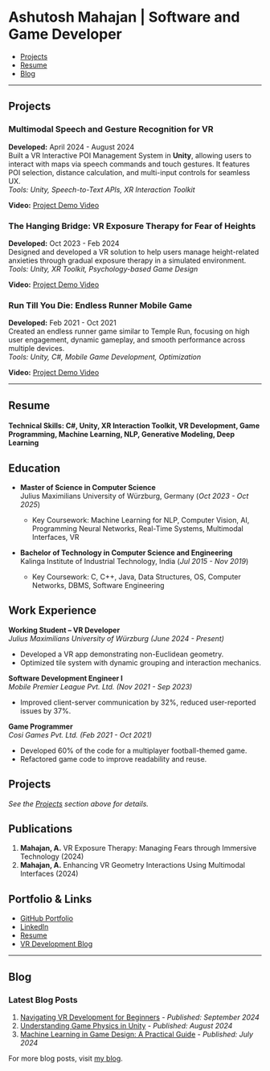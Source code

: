 # Ashutosh Mahajan | Software and Game Developer  

<div id="nav">
  <ul>
    <li><a href="#projects">Projects</a></li>
    <li><a href="#resume">Resume</a></li>
    <li><a href="#blog">Blog</a></li>
  </ul>
</div>

---

<div id="projects">
<h2>Projects</h2>

### Multimodal Speech and Gesture Recognition for VR  
**Developed:** April 2024 - August 2024  
Built a VR Interactive POI Management System in **Unity**, allowing users to interact with maps via speech commands and touch gestures. It features POI selection, distance calculation, and multi-input controls for seamless UX.  
_Tools: Unity, Speech-to-Text APIs, XR Interaction Toolkit_

**Video:** [Project Demo Video](#)

### The Hanging Bridge: VR Exposure Therapy for Fear of Heights  
**Developed:** Oct 2023 - Feb 2024  
Designed and developed a VR solution to help users manage height-related anxieties through gradual exposure therapy in a simulated environment.  
_Tools: Unity, XR Toolkit, Psychology-based Game Design_

**Video:** [Project Demo Video](#)

### Run Till You Die: Endless Runner Mobile Game  
**Developed:** Feb 2021 - Oct 2021  
Created an endless runner game similar to Temple Run, focusing on high user engagement, dynamic gameplay, and smooth performance across multiple devices.  
_Tools: Unity, C#, Mobile Game Development, Optimization_

**Video:** [Project Demo Video](#)

</div>

---

<div id="resume">
<h2>Resume</h2>

#### Technical Skills: C#, Unity, XR Interaction Toolkit, VR Development, Game Programming, Machine Learning, NLP, Generative Modeling, Deep Learning

## Education

- **Master of Science in Computer Science**  
  Julius Maximilians University of Würzburg, Germany (_Oct 2023 - Oct 2025_)  
  - Key Coursework: Machine Learning for NLP, Computer Vision, AI, Programming Neural Networks, Real-Time Systems, Multimodal Interfaces, VR

- **Bachelor of Technology in Computer Science and Engineering**  
  Kalinga Institute of Industrial Technology, India (_Jul 2015 - Nov 2019_)  
  - Key Coursework: C, C++, Java, Data Structures, OS, Computer Networks, DBMS, Software Engineering

## Work Experience

**Working Student – VR Developer**  
_Julius Maximilians University of Würzburg (June 2024 - Present)_  
- Developed a VR app demonstrating non-Euclidean geometry.  
- Optimized tile system with dynamic grouping and interaction mechanics.  

**Software Development Engineer I**  
_Mobile Premier League Pvt. Ltd. (Nov 2021 - Sep 2023)_  
- Improved client-server communication by 32%, reduced user-reported issues by 37%.  

**Game Programmer**  
_Cosi Games Pvt. Ltd. (Feb 2021 - Oct 2021)_  
- Developed 60% of the code for a multiplayer football-themed game.  
- Refactored game code to improve readability and reuse.  

## Projects
_See the [Projects](#projects) section above for details._  

## Publications
1. **Mahajan, A.** VR Exposure Therapy: Managing Fears through Immersive Technology (2024)  
2. **Mahajan, A.** Enhancing VR Geometry Interactions Using Multimodal Interfaces (2024)

## Portfolio & Links
- [GitHub Portfolio](#)  
- [LinkedIn](https://www.linkedin.com/in/ashutosh-mahajan-885931156/)  
- [Resume](#)  
- [VR Development Blog](#)

</div>

---

<div id="blog">
<h2>Blog</h2>

### Latest Blog Posts

1. [Navigating VR Development for Beginners](#) - _Published: September 2024_  
2. [Understanding Game Physics in Unity](#) - _Published: August 2024_  
3. [Machine Learning in Game Design: A Practical Guide](#) - _Published: July 2024_

For more blog posts, visit [my blog](#).

</div>

